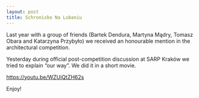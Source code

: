 ```yaml
---
layout: post  
title: Schronisko Na Lubaniu
---
```

Last year with a group of friends (Bartek Dendura, Martyna Mądry, Tomasz Obara and Katarzyna Przybyło) we received an honourable mention in the architectural competition.

Yesterday during official post-competition discussion at SARP Kraków we tried to explain “our way”. We did it in a short movie.

https://youtu.be/WZUiQtZH62s

Enjoy!
